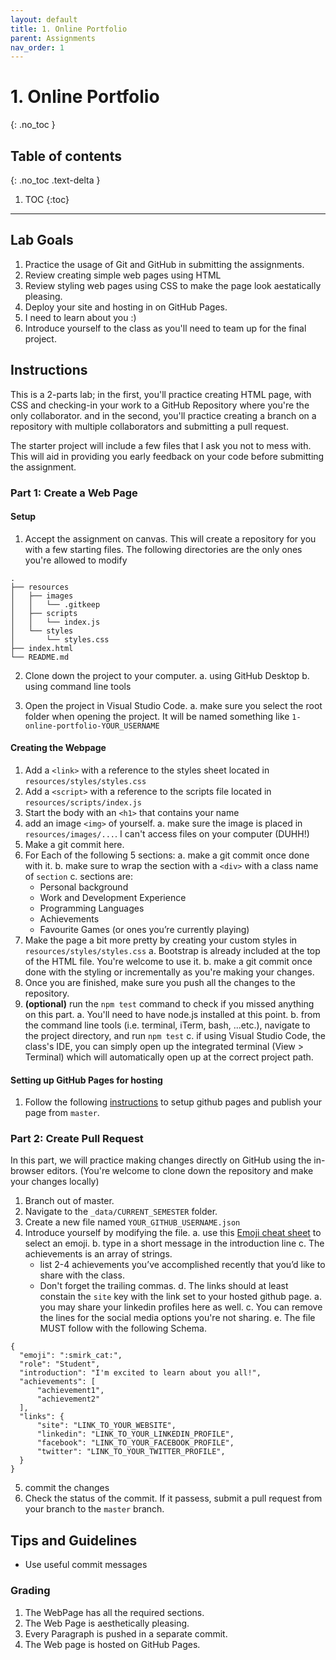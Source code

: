 ```yaml
---
layout: default
title: 1. Online Portfolio
parent: Assignments
nav_order: 1
---
```

# 1. Online Portfolio
{: .no_toc }

## Table of contents
{: .no_toc .text-delta }

1. TOC
{:toc}

---

## Lab Goals
1. Practice the usage of Git and GitHub in submitting the assignments.
2. Review creating simple web pages using HTML
3. Review styling web pages using CSS to make the page look aestatically pleasing.
4. Deploy your site and hosting in on GitHub Pages.
5. I need to learn about you :)
6. Introduce yourself to the class as you'll need to team up for the final project.

## Instructions
This is a 2-parts lab; in the first, you'll practice creating HTML page, with CSS and checking-in your work to a GitHub Repository where you're the only collaborator. and in the second, you'll practice creating a branch on a repository with multiple collaborators and submitting a pull request.

The starter project will include a few files that I ask you not to mess with. This will aid in providing you early feedback on your code before submitting the assignment.

### Part 1: Create a Web Page
#### Setup
1. Accept the assignment on canvas.
  This will create a repository for you with a few starting files. The following directories are the only ones you're allowed to modify

```
.
├── resources
│   ├── images
│   │   └── .gitkeep
│   ├── scripts
│   │   └── index.js
│   └── styles
│       └── styles.css
├── index.html
└── README.md
```

2. Clone down the project to your computer.
  a. using GitHub Desktop
  b. using command line tools

3. Open the project in Visual Studio Code.
  a. make sure you select the root folder when opening the project. It will be named something like `1-online-portfolio-YOUR_USERNAME`

#### Creating the Webpage
1. Add a `<link>` with a reference to the styles sheet located in `resources/styles/styles.css`
2. Add a `<script>` with a reference to the scripts file located in `resources/scripts/index.js`
3. Start the body with an `<h1>` that contains your name
4. add an image `<img>` of yourself.
  a. make sure the image is placed in `resources/images/...`. I can't access files on your computer (DUHH!)
5. Make a git commit here.
6. For Each of the following 5 sections:
  a. make a git commit once done with it.
  b. make sure to wrap the section with a `<div>` with a class name of `section`
  c. sections are:
    * Personal background
    * Work and Development Experience
    * Programming Languages
    * Achievements
    * Favourite Games (or ones you’re currently playing)
7. Make the page a bit more pretty by creating your custom styles in `resources/styles/styles.css`
  a. Bootstrap is already included at the top of the HTML file. You're welcome to use it.
  b. make a git commit once done with the styling or incrementally as you're making your changes.
7. Once you are finished, make sure you push all the changes to the repository.
8. **(optional)** run the `npm test` command to check if you missed anything on this part.
  a. You'll need to have node.js installed at this point.
  b. from the command line tools (i.e. terminal, iTerm, bash, ...etc.), navigate to the project directory, and run `npm test`
  c. if using Visual Studio Code, the class's IDE, you can simply open up the integrated terminal (View > Terminal) which will automatically open up at the correct project path.

#### Setting up GitHub Pages for hosting
1. Follow the following [instructions](https://help.github.com/en/enterprise/2.13/user/articles/configuring-a-publishing-source-for-github-pages#enabling-github-pages-to-publish-your-site-from-master-or-gh-pages) to setup github pages and publish your page from `master`.

### Part 2: Create Pull Request
In this part, we will practice making changes directly on GitHub using the in-browser editors. (You're welcome to clone down the repository and make your changes locally)

1. Branch out of master.
2. Navigate to the `_data/CURRENT_SEMESTER` folder.
3. Create a new file named `YOUR_GITHUB_USERNAME.json`
4. Introduce yourself by modifying the file.
  a. use this [Emoji cheat sheet](https://www.webfx.com/tools/emoji-cheat-sheet/) to select an emoji.
  b. type in a short message in the introduction line
  c. The achievements is an array of strings.
    * list 2-4 achievements you’ve accomplished recently that you’d like to share with the class.
    * Don't forget the trailing commas.
  d. The links should at least constain the `site` key with the link set to your hosted github page.
    a. you may share your linkedin profiles here as well.
    c. You can remove the lines for the social media options you're not sharing.
  e. The file MUST follow with the following Schema.

```
{
  "emoji": ":smirk_cat:",
  "role": "Student",
  "introduction": "I'm excited to learn about you all!",
  "achievements": [
      "achievement1",
      "achievement2"
  ],
  "links": {
      "site": "LINK_TO_YOUR_WEBSITE",
      "linkedin": "LINK_TO_YOUR_LINKEDIN_PROFILE",
      "facebook": "LINK_TO_YOUR_FACEBOOK_PROFILE",
      "twitter": "LINK_TO_YOUR_TWITTER_PROFILE",
  }
}
```
5. commit the changes
6. Check the status of the commit. If it passess, submit a pull request from your branch to the `master` branch.

## Tips and Guidelines
* Use useful commit messages

### Grading
1. The WebPage has all the required sections.
2. The Web Page is aesthetically pleasing.
3. Every Paragraph is pushed in a separate commit.
4. The Web page is hosted on GitHub Pages.
